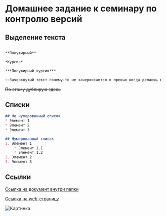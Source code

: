 # Домашнее задание к семинару по контролю версий 

## Выделение текста

```Markdown

**Полужирный**

*Курсив*

***Полужирный курсив***

~~Зачеркнутый текст почему-то не зачеркивается в превью когда делаешь в выделении~~
```

~~По этому дублирую здесь~~

## Списки

```Markdown
## Не нумерованный список
* Элемент 1
* Элемент 2
* Элемент 3

## Нумерованный список
1. Элемент 1
    * Элемент 1.1
    * Элемент 1.2
2. Элемент 2
3. Элемент 3
```

## Ссылки

[Ссылка на документ внутри папки](GO.txt)

[Ссылка на web-страницу](https://youtu.be/dQw4w9WgXcQ)

![Картинка](https://cdn.fishki.net/upload/post/2019/05/15/2978629/a1ce870931cec5e01536340c798309e0.jpg)

